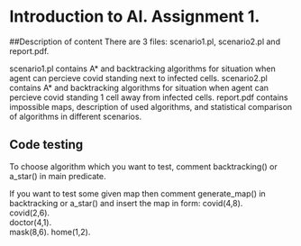 # Introduction to AI. Assignment 1.

##Description of content
There are 3 files: scenario1.pl, scenario2.pl and report.pdf. 

scenario1.pl contains A* and backtracking algorithms for situation when agent can percieve covid standing next to infected cells. 
scenario2.pl contains A* and backtracking algorithms for situation when agent can percieve covid standing 1 cell away from infected cells. 
report.pdf contains impossible maps, description of used algorithms, and statistical comparison of algorithms in different scenarios.

## Code testing
To choose algorithm which you want to test, comment backtracking() or a_star() in main predicate.

If you want to test some given map then comment generate_map() in backtracking or a_star() and insert the map in form:
covid(4,8).          
covid(2,6).            
doctor(4,1).        
mask(8,6).
home(1,2).

